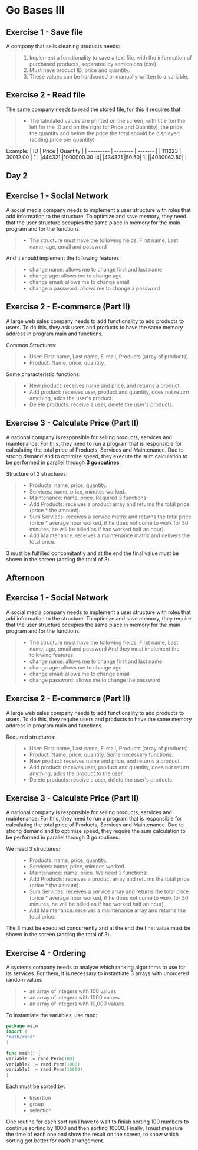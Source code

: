 # Go Bases III

## Exercise 1 - Save file
A company that sells cleaning products needs:
>1. Implement a functionality to save a text file, with the information
of purchased products, separated by semicolons (csv).
>2. Must have product ID, price and quantity.
>3. These values ​​can be hardcoded or manually written to a variable.

## Exercise 2 - Read file
The same company needs to read the stored file, for this it requires that:
>- The tabulated values ​​are printed on the screen, with title (on the left for the ID and on the
right for Price and Quantity), the price, the quantity and below the price the total
should be displayed (adding price per quantity)

Example:
|  ID | Price  | Quantity  | 
| --------- | -------- | ------- |
|  111223 | 30012.00  | 1 |
|444321 |1000000.00 |4|
|434321 |50.50| 1|
||4030062.50| |

## Day 2

## Exercise 1 - Social Network

A social media company needs to implement a user structure with roles
that add information to the structure. To optimize and save memory, they need
that the user structure occupies the same place in memory for the main program and
for the functions:
>- The structure must have the following fields: First name, Last name, age, email and
password
  
And it should implement the following features:
>- change name: allows me to change first and last name
>- change age: allows me to change age
>- change email: allows me to change email
>- change a password: allows me to change a password

## Exercise 2 - E-commerce (Part II)
A large web sales company needs to add functionality to add
products to users. To do this, they ask users and products to have the
same memory address in program main and functions.

Common Structures:
>- User: First name, Last name, E-mail, Products (array of products).
>- Product: Name, price, quantity.
 
Some characteristic functions:
>- New product: receives name and price, and returns a product.
>- Add product: receives user, product and quantity, does not return anything, adds
the user's product.
>- Delete products: receive a user, delete the user's products.

## Exercise 3 - Calculate Price (Part II)
A national company is responsible for selling products, services and maintenance.
For this, they need to run a program that is responsible for calculating the total price
of Products, Services and Maintenance. Due to strong demand and to optimize speed,
they execute the sum calculation to be performed in parallel through **3 go routines**.

Structure of 3 structures:
>- Products: name, price, quantity.
>- Services: name, price, minutes worked.
>- Maintenance: name, price.
Required 3 functions:
>- Add Products: receives a product array and returns the total price (price *
the amount).
>- Sum Services: receives a service matrix and returns the total price (price * average
hour worked, if he does not come to work for 30 minutes, he will be billed as if
had worked half an hour).
>- Add Maintenance: receives a maintenance matrix and delivers the total price.

3 must be fulfilled concomitantly and at the end the final value must be shown in the
screen (adding the total of 3).

## Afternoon


## Exercise 1 - Social Network

A social media company needs to implement a user structure with roles
that add information to the structure. To optimize and save memory, they require
that the user structure occupies the same place in memory for the main program and
for the functions:
>- The structure must have the following fields: First name, Last name, age, email and
password
And they must implement the following features:
>- change name: allows me to change first and last name
>- change age: allows me to change age
>- change email: allows me to change email
>- change password: allows me to change the password


## Exercise 2 - E-commerce (Part II)
A large web sales company needs to add functionality to add
products to users. To do this, they require users and products to have the
same memory address in program main and functions.

Required structures:
>- User: First name, Last name, E-mail, Products (array of products).
>- Product: Name, price, quantity.
Some necessary functions:
>- New product: receives name and price, and returns a product.
>- Add product: receives user, product and quantity, does not return anything, adds
the product to the user.
>- Delete products: receive a user, delete the user's products.

## Exercise 3 - Calculate Price (Part II)
A national company is responsible for selling products, services and maintenance.
For this, they need to run a program that is responsible for calculating the total price
of Products, Services and Maintenance. Due to strong demand and to optimize speed,
they require the sum calculation to be performed in parallel through 3 go routines.

We need 3 structures:
>- Products: name, price, quantity.
>- Services: name, price, minutes worked.
>- Maintenance: name, price.
We need 3 functions:
>- Add Products: receives a product array and returns the total price (price *
the amount).
>- Sum Services: receives a service array and returns the total price (price * average
hour worked, if he does not come to work for 30 minutes, he will be billed as if
had worked half an hour).
>- Add Maintenance: receives a maintenance array and returns the total price.

The 3 must be executed concurrently and at the end the final value must be shown in the
screen (adding the total of 3).


## Exercise 4 - Ordering
A systems company needs to analyze which ranking algorithms to use for its
services.
For them, it is necessary to instantiate 3 arrays with unordered random values
>- an array of integers with 100 values
>- an array of integers with 1000 values
>- an array of integers with 10,000 values

To instantiate the variables, use rand:
```go
package main
import (
"math/rand"
)

func main() {
variable := rand.Perm(100)
variable2 := rand.Perm(1000)
variable3 := rand.Perm(10000)
}
```
Each must be sorted by:
>- Insertion
>- group
>- selection

One routine for each sort run
I have to wait to finish sorting 100 numbers to continue sorting by
1000 and then sorting 10000.
Finally, I must measure the time of each one and show the result on the screen, to know which
sorting got better for each arrangement.



